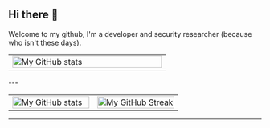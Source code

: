## Hi there 👋

Welcome to my github, I'm a developer and security researcher (because who isn't these days). 

<table>
  <tr>
      <p width="100%">
  </tr>
  <tr>
    <td width="50%">
       <img src="https://github-readme-stats.vercel.app/api/top-langs/?username=LordCat&theme=radical" alt="My GitHub stats" width="100%">
    </td>
  </tr>
</table>
---

<table>
  <tr>
    <td width="50%">
      <img src="https://github-readme-stats.vercel.app/api?username=LordCat&show_icons=true&theme=radical" alt="My GitHub stats" width="100%">
    </td>
    <td width="50%">
      <img src="https://github-readme-streak-stats.herokuapp.com/?user=LordCat&theme=radical" alt="My GitHub Streak" width="100%">
    </td>
  </tr>
</table>

---
